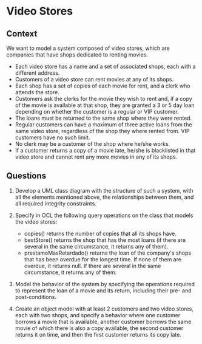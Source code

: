 # Video Stores

## Context

We want to model a system composed of video stores, which are companies that have shops dedicated to renting movies. 

* Each video store has a name and a set of associated shops, each with a different address. 
* Customers of a video store can rent movies at any of its shops. 
* Each shop has a set of copies of each movie for rent, and a clerk who attends the store. 
* Customers ask the clerks for the movie they wish to rent and, if a copy of the movie is available at that shop, they are granted a 3 or 5 day loan depending on whether the customer is a regular or VIP customer. 
* The loans must be returned to the same shop where they were rented. 
* Regular customers can have a maximum of three active loans from the same video store, regardless of the shop they where rented from. VIP customers have no such limit.  
* No clerk may be a customer of the shop where he/she works. 
* If a customer returns a copy of a movie late, he/she is blacklisted in that video store and cannot rent any more movies in any of its shops.


## Questions

1. Develop a UML class diagram with the structure of such a system, with all the elements mentioned above, the relationships between them, and all required integrity constraints.

2. Specify in OCL the following query operations on the class that models the video stores:

    * copies() returns the number of copies that all its shops have.
    * bestStore() returns the shop that has the most loans (if there are several in the same circumstance, it returns any of them). 
    * prestamoMasRetardado() returns the loan of the company's shops that has been overdue for the longest time. If none of them are overdue, it returns null. If there are several in the same circumstance, it returns any of them.

3. Model the behavior of the system by specifying the operations required to represent the loan of a movie and its return,  including their pre- and post-conditions. 

4. Create an object model with at least 2 customers and two video stores, each with two shops, and specify a behavior where one customer borrows a movie that is available, another customer borrows the same movie of which there is also a copy available, the second customer returns it on time, and then the first customer returns its copy late.
